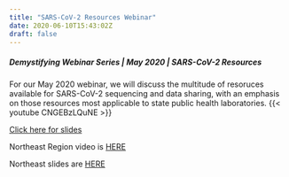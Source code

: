 ```yaml
---
title: "SARS-CoV-2 Resources Webinar"
date: 2020-06-10T15:43:02Z
draft: false
---
```


##### Demystifying Webinar Series | May 2020 | SARS-CoV-2 Resources
For our May 2020 webinar, we will discuss the multitude of resoruces available for SARS-CoV-2 sequencing and data sharing, with an emphasis on those resources most applicable to state public health laboratories.
{{< youtube CNGEBzLQuNE >}}

[Click here for slides](https://storage.googleapis.com/staphb-resources/staphb-org-files/training-webinar-slides/SARS-CoV-2_Webinar_MTN_Region.pdf)

Northeast Region video is [HERE](https://youtu.be/WJntOCGmIDE)

Northeast slides are [HERE](https://storage.googleapis.com/staphb-resources/staphb-org-files/training-webinar-slides/SARS-CoV-2_Webinar_NE_Region.pdf)
